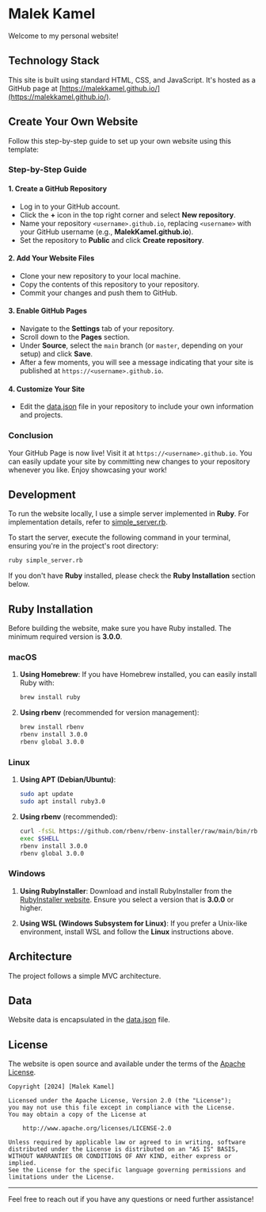 # Malek Kamel

Welcome to my personal website!

## Technology Stack

This site is built using standard HTML, CSS, and JavaScript. It's hosted as a GitHub page at [https://malekkamel.github.io/](https://malekkamel.github.io/).

## Create Your Own Website

Follow this step-by-step guide to set up your own website using this template:

### Step-by-Step Guide

#### 1. Create a GitHub Repository
- Log in to your GitHub account.
- Click the **+** icon in the top right corner and select **New repository**.
- Name your repository `<username>.github.io`, replacing `<username>` with your GitHub username (e.g., **MalekKamel.github.io**).
- Set the repository to **Public** and click **Create repository**.

#### 2. Add Your Website Files
- Clone your new repository to your local machine.
- Copy the contents of this repository to your repository.
- Commit your changes and push them to GitHub.

#### 3. Enable GitHub Pages
- Navigate to the **Settings** tab of your repository.
- Scroll down to the **Pages** section.
- Under **Source**, select the `main` branch (or `master`, depending on your setup) and click **Save**.
- After a few moments, you will see a message indicating that your site is published at `https://<username>.github.io`.

#### 4. Customize Your Site
- Edit the [data.json](https://github.com/MalekKamel/MalekKamel.github.io/blob/main/data.json) file in your repository to include your own information and projects.

### Conclusion
Your GitHub Page is now live! Visit it at `https://<username>.github.io`. You can easily update your site by committing new changes to your repository whenever you like. Enjoy showcasing your work!

## Development

To run the website locally, I use a simple server implemented in **Ruby**. For implementation details, refer to [simple_server.rb](https://github.com/MalekKamel/MalekKamel.github.io/blob/main/simple_server.rb).

To start the server, execute the following command in your terminal, ensuring you're in the project's root directory:

```bash
ruby simple_server.rb
```

If you don't have **Ruby** installed, please check the **Ruby Installation** section below.

## Ruby Installation

Before building the website, make sure you have Ruby installed. The minimum required version is **3.0.0**.

### macOS

1. **Using Homebrew**:
   If you have Homebrew installed, you can easily install Ruby with:
   ```bash
   brew install ruby
   ```

2. **Using rbenv** (recommended for version management):
   ```bash
   brew install rbenv
   rbenv install 3.0.0
   rbenv global 3.0.0
   ```

### Linux

1. **Using APT (Debian/Ubuntu)**:
   ```bash
   sudo apt update
   sudo apt install ruby3.0
   ```

2. **Using rbenv** (recommended):
   ```bash
   curl -fsSL https://github.com/rbenv/rbenv-installer/raw/main/bin/rbenv-installer | bash
   exec $SHELL
   rbenv install 3.0.0
   rbenv global 3.0.0
   ```

### Windows

1. **Using RubyInstaller**:
   Download and install RubyInstaller from the [RubyInstaller website](https://rubyinstaller.org/). Ensure you select a version that is **3.0.0** or higher.

2. **Using WSL (Windows Subsystem for Linux)**:
   If you prefer a Unix-like environment, install WSL and follow the **Linux** instructions above.

## Architecture

The project follows a simple MVC architecture.

## Data

Website data is encapsulated in the [data.json](https://github.com/MalekKamel/MalekKamel.github.io/blob/main/data.json) file.

## License

The website is open source and available under the terms of the [Apache License](https://www.apache.org/licenses/LICENSE-2.0).

```text
Copyright [2024] [Malek Kamel]

Licensed under the Apache License, Version 2.0 (the "License");
you may not use this file except in compliance with the License.
You may obtain a copy of the License at

    http://www.apache.org/licenses/LICENSE-2.0

Unless required by applicable law or agreed to in writing, software
distributed under the License is distributed on an "AS IS" BASIS,
WITHOUT WARRANTIES OR CONDITIONS OF ANY KIND, either express or implied.
See the License for the specific language governing permissions and
limitations under the License.
```

---

Feel free to reach out if you have any questions or need further assistance!